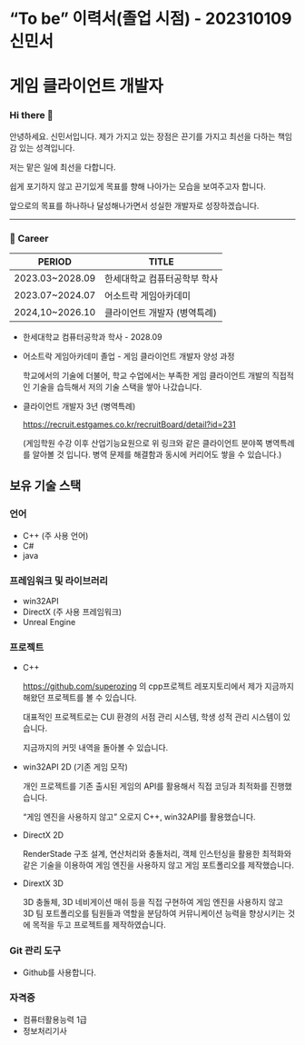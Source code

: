 # “**To be” 이력서(졸업 시점) - 202310109 신민서**

# **게임 클라이언트 개발자**

### Hi there 👋

안녕하세요. 신민서입니다. 제가 가지고 있는 장점은 끈기를 가지고 최선을 다하는 책임감 있는 성격입니다.

저는 맡은 일에 최선을 다합니다.

쉽게 포기하지 않고 끈기있게 목표를 향해 나아가는 모습을 보여주고자 합니다.

앞으로의 목표를 하나하나 달성해나가면서 성실한 개발자로 성장하겠습니다.

---

### 🏢 Career

| PERIOD | TITLE |
| --- | --- |
| 2023.03~2028.09 | 한세대학교 컴퓨터공학부 학사 |
| 2023.07~2024.07 | 어소트락 게임아카데미 |
| 2024,10~2026.10 | 클라이언트 개발자 (병역특례) |
- 한세대학교 컴퓨터공학과 학사 - 2028.09
- 어소트락 게임아카데미 졸업 - 게임 클라이언트 개발자 양성 과정
    
    학교에서의 기술에 더불어, 학교 수업에서는 부족한 게임 클라이언트 개발의 직접적인 기술을 습득해서 저의 기술 스택을 쌓아 나갔습니다.
    
- 클라이언트 개발자 3년 (병역특례)
    
    https://recruit.estgames.co.kr/recruitBoard/detail?id=231
    
    (게임학원 수강 이후 산업기능요원으로 위 링크와 같은 클라이언트 분야쪽 병역특례를 알아볼 것 입니다. 병역 문제를 해결함과 동시에 커리어도 쌓을 수 있습니다.)
    

## **보유 기술 스택**

### **언어**

- C++ (주 사용 언어)
- C#
- java

### **프레임워크 및 라이브러리**

- win32API
- DirectX (주 사용 프레임워크)
- Unreal Engine

### **프로젝트**

- C++
    
    https://github.com/superozing 의 cpp프로젝트 레포지토리에서 제가 지금까지 해왔던 프로젝트를 볼 수 있습니다.
    
    대표적인 프로젝트로는 CUI 환경의 서점 관리 시스템, 학생 성적 관리 시스템이 있습니다.
    
    지금까지의 커밋 내역을 돌아볼 수 있습니다.
    
- win32API 2D (기존 게임 모작)
    
    개인 프로젝트를 기존 출시된 게임의 API를 활용해서 직접 코딩과 최적화를 진행했습니다.
    
    “게임 엔진을 사용하지 않고” 오로지 C++, win32API를 활용했습니다.
    
- DirectX 2D
    
    RenderStade 구조 설계, 연산처리와 충돌처리, 객체 인스턴싱을 활용한 최적화와 같은 기술을 이용하여 게임 엔진을 사용하지 않고 게임 포트폴리오를 제작했습니다. 
    
- DirextX 3D
    
    3D 충돌체, 3D 네비게이션 매쉬 등을 직접 구현하여 게임 엔진을 사용하지 않고 3D 팀 포트폴리오를 팀원들과 역할을 분담하여 커뮤니케이션 능력을 향상시키는 것에 목적을 두고 프로젝트를 제작하였습니다.
    

### Git 관리 **도구**

- Github를 사용합니다.

### 자격증

- 컴퓨터활용능력 1급
- 정보처리기사
